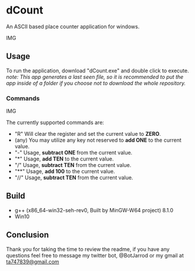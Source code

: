 # dCount
An ASCII based place counter application for windows.

IMG

## Usage
To run the application, download "dCount.exe" and double click to execute.
*note: This app generates a last seen file, so it is recommended to put the app inside of a folder if you choose not to download the whole repository.* 

### Commands

IMG

The currently supported commands are:

- "R"    Will clear the register and set the current value to **ZERO**.
- (any)  You may utilize any key not reserved to **add ONE** to the current value.
- "-"    Usage, **subtract ONE** from the current value.
- "\*"   Usage, **add TEN** to the current value.
- "/"    Usage, **subtract TEN** from the current value.
- "\*\*"   Usage, **add 100** to the current value.
- "//"   Usage, **subtract TEN** from the current value.

## Build
- g++ (x86_64-win32-seh-rev0, Built by MinGW-W64 project) 8.1.0
- Win10

## Conclusion
Thank you for taking the time to review the readme, if you have any questions feel free to message my twitter bot, @BotJarrod or my gmail at ta747839@gmail.com